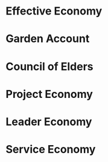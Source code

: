 # Effective Economy

# Garden Account

# Council of Elders

# Project Economy

# Leader Economy

# Service Economy
<!--stackedit_data:
eyJoaXN0b3J5IjpbMTQ0MTA5NDM4NSwtMTk4NTI5MzYxOV19
-->